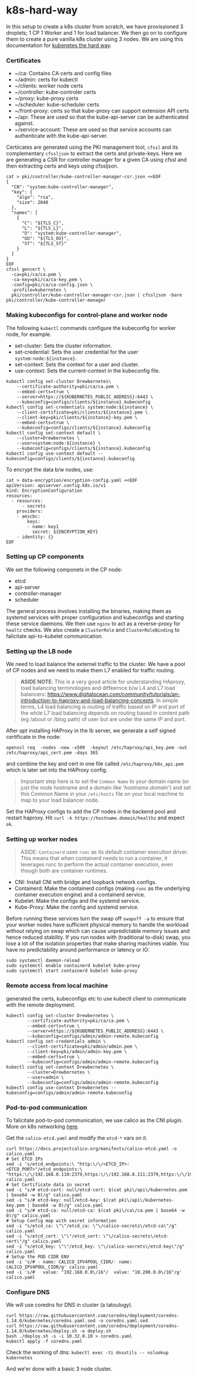 # k8s-hard-way

In this setup to create a k8s cluster from scratch, we have provissioned 3 droplets; 1 CP 1 Worker and 1 for load balancer.
We then go on to configure them to create a pure vanilla k8s cluster using 3 nodes. 
We are using this documentation for [kubenetes the hard way](https://medium.com/@DrewViles/kubernetes-the-hard-way-on-bare-metal-vms-setting-up-the-controllers-d5e4c5d47bcd).

### Certificates

- ~/ca: Contains CA certs and config files
- ~/admin: certs for kubectl
- ~/clients: worker node certs
- ~/controller: kube-controler certs
- ~/proxy: kube-proxy certs
- ~/scheduler: kube-scheduler certs
- ~/front-proxy: certs so that kube-proxy can support extension API certs
- ~/api: These are used so that the kube-api-server can be authenticated against.
- ~/service-account: These are used so that service accounts can authenticate with the kube-api-server.

Certiicates are generated using the PKI management tool, `cfssl` and its complementary `cfssljson` to extract the certs and private-keys.
Here we are generating a CSR for controller manager for a given CA using cfssl and then extracting certs and keys using cfssljson.

```
cat > pki/controller/kube-controller-manager-csr.json <<EOF
{
  "CN": "system:kube-controller-manager",
  "key": {
    "algo": "rsa",
    "size": 2048
  },
  "names": [
    {
      "C": "${TLS_C}",
      "L": "${TLS_L}",
      "O": "system:kube-controller-manager",
      "OU": "${TLS_OU}",
      "ST": "${TLS_ST}"
    }
  ]
}
EOF
cfssl gencert \
  -ca=pki/ca/ca.pem \
  -ca-key=pki/ca/ca-key.pem \
  -config=pki/ca/ca-config.json \
  -profile=kubernetes \
  pki/controller/kube-controller-manager-csr.json | cfssljson -bare pki/controller/kube-controller-manager
```

### Making kubeconfigs for control-plane and worker node

The following `kubectl` commands configure the kubeconfig for worker node, for example.
- set-cluster: Sets the cluster information.
- set-credential: Sets the user credential for the user `system:node:${instance}`.
- set-context: Sets the context for a user and cluster.
- use-context: Sets the current-context in the kubeconfig file.
```
kubectl config set-cluster Drewbernetes\
    --certificate-authority=pki/ca/ca.pem \
    --embed-certs=true \
    --server=https://${KUBERNETES_PUBLIC_ADDRESS}:6443 \
    --kubeconfig=configs/clients/${instance}.kubeconfig
kubectl config set-credentials system:node:${instance} \
    --client-certificate=pki/clients/${instance}.pem \
    --client-key=pki/clients/${instance}-key.pem \
    --embed-certs=true \
    --kubeconfig=configs/clients/${instance}.kubeconfig
kubectl config set-context default \
    --cluster=Drewbernetes \
    --user=system:node:${instance} \
    --kubeconfig=configs/clients/${instance}.kubeconfig
kubectl config use-context default --kubeconfig=configs/clients/${instance}.kubeconfig
```

To encrypt the data b/w nodes, use:
```
cat > data-encryption/encryption-config.yaml <<EOF
apiVersion: apiserver.config.k8s.io/v1
kind: EncryptionConfiguration
resources:
  - resources:
      - secrets
    providers:
    - aescbc:
        keys:
        - name: key1
          secret: ${ENCRYPTION_KEY}
    - identity: {}
EOF
```

### Setting up CP components

We set the following componets in the CP node:
- etcd
- api-server
- controller-manager
- scheduler

The general process involves installing the binaries, making them as systemd services with proper configuration and kubeconfigs and starting these service daemons.
We then use `nginx` to act as a reverse-proxy for `healtz` checks. 
We also create a `ClusterRole` and `ClusterRoleBinding` to falicitate api-to-kubelet communication.

### Setting up the LB node

We need to load balance the externel traffic to the cluster. We have a pool of CP nodes and we need to make them L7 enabled for traffic routing.

> **ASIDE NOTE**: This is a very good article for understanding HAproxy, load balancing terminologies and diffeernce b/w L4 and L7 load balancers: https://www.digitalocean.com/community/tutorials/an-introduction-to-haproxy-and-load-balancing-concepts.
In simple terms, L4 load balancing is routing of traffic based on IP and port of the while L7 load balancing depends on routing based in content path (eg /about or /blog path) of user but are under the same IP and port.

After *apt* installing HAProxy in the lb server, we generate a self signed certificate in the node:
```
openssl req  -nodes -new -x509  -keyout /etc/haproxy/api_key.pem -out /etc/haproxy/api_cert.pem -days 365
```
and combine the key and cert in one file called `/etc/haproxy/k8s_api.pem` which is later set into the HAProxy config.

> Important step here is to set the `Common Name` to your domain name (or just the node hostname and a domain like '*hostname.domain*') and set this Common Name in your `/etc/hosts` file on your local machine to map to your load balancer node.

Set the HAProxy configs to add the CP nodes in the backend pool and restart haproxy.
Hit `curl -k https://hostname.domain/healthz` and expect `ok`.

### Setting up worker nodes

> ASIDE: `Containerd` uses `runc` as its default container execution driver. This means that when containerd needs to run a container, it leverages runc to perform the actual container execution, even though both are container runtimes.

- CNI: Install CNI with bridge and loopback network configs.
- Containerd: Make the containerd configs (making `runc` as the underlying container execution engine) and  a containerd service.
- Kubelet: Make the configs and the systemd service.
- Kube-Proxy: Make the config and systemd service.

Before running these services turn the swap off `swapoff -a` to ensure that your worker nodes have sufficient physical memory to handle the workload without relying on swap which can cause unpredictable memory issues and hence reduced stability. If you run nodes with (traditional to-disk) swap, you lose a lot of the isolation properties that make sharing machines viable. You have no predictability around performance or latency or IO:
```
sudo systemctl daemon-reload
sudo systemctl enable containerd kubelet kube-proxy
sudo systemctl start containerd kubelet kube-proxy
```

### Remote access from local machine
generated the certs, kubeconfigs etc to use kubectl client to communicate with the remote deployment.
```
kubectl config set-cluster Drewbernetes \
        --certificate-authority=pki/ca/ca.pem \
        --embed-certs=true \
        --server=https://${KUBERNETES_PUBLIC_ADDRESS}:6443 \
        --kubeconfig=configs/admin/admin-remote.kubeconfig
kubectl config set-credentials admin \
        --client-certificate=pki/admin/admin.pem \
        --client-key=pki/admin/admin-key.pem \
        --embed-certs=true \
        --kubeconfig=configs/admin/admin-remote.kubeconfig
kubectl config set-context Drewbernetes \
        --cluster=Drewbernetes \
        --user=admin \
        --kubeconfig=configs/admin/admin-remote.kubeconfig
kubectl config use-context Drewbernetes --kubeconfig=configs/admin/admin-remote.kubeconfig
```

### Pod-to-pod communication
To falicitate pod-to-pod communication, we use calico as the CNI plugin. More on k8s networking [here](https://kubernetes.io/docs/concepts/cluster-administration/networking/#how-to-implement-the-kubernetes-networking-model).

Get the `calico-etcd.yaml` and modify the `etcd-*` vars on it.
```
curl https://docs.projectcalico.org/manifests/calico-etcd.yaml -o calico.yaml
# Set ETCD IPs
sed -i 's/etcd_endpoints:\ "http:\/\/<ETCD_IP>:<ETCD_PORT>"/etcd_endpoints:\ "https:\/\/192.168.0.110:2379,https:\/\/192.168.0.111:2379,https:\/\/192.168.0.112:2379"/g' calico.yaml
# Set Certificate data in secret
sed -i "s/# etcd-cert: null/etcd-cert: $(cat pki\/api\/kubernetes.pem | base64 -w 0)/g" calico.yaml
sed -i "s/# etcd-key: null/etcd-key: $(cat pki\/api\/kubernetes-key.pem | base64 -w 0)/g" calico.yaml
sed -i "s/# etcd-ca: null/etcd-ca: $(cat pki\/ca\/ca.pem | base64 -w 0)/g" calico.yaml
# Setup Config map with secret information
sed -i "s/etcd_ca: \"\"/etcd_ca: \"\/calico-secrets\/etcd-ca\"/g" calico.yaml
sed -i "s/etcd_cert: \"\"/etcd_cert: \"\/calico-secrets\/etcd-cert\"/g" calico.yaml
sed -i "s/etcd_key: \"\"/etcd_key: \"\/calico-secrets\/etcd-key\"/g" calico.yaml
# Setup the POD CIDR ENV
sed -i 's/# - name: CALICO_IPV4POOL_CIDR/- name: CALICO_IPV4POOL_CIDR/g' calico.yaml
sed -i 's/#   value: "192.168.0.0\/16"/  value: "10.200.0.0\/16"/g' calico.yaml
```

### Configure DNS
We will use coredns for DNS in cluster (a tatoulogy).
```
curl https://raw.githubusercontent.com/coredns/deployment/coredns-1.14.0/kubernetes/coredns.yaml.sed -o coredns.yaml.sed
curl https://raw.githubusercontent.com/coredns/deployment/coredns-1.14.0/kubernetes/deploy.sh -o deploy.sh
bash ./deploy.sh -s -i 10.32.0.10 > coredns.yaml
kubectl apply -f coredns.yaml
```

Check the working of dns: `kubectl exec -ti dnsutils -- nslookup kubernetes`

And we'er done with a basic 3 node cluster.
